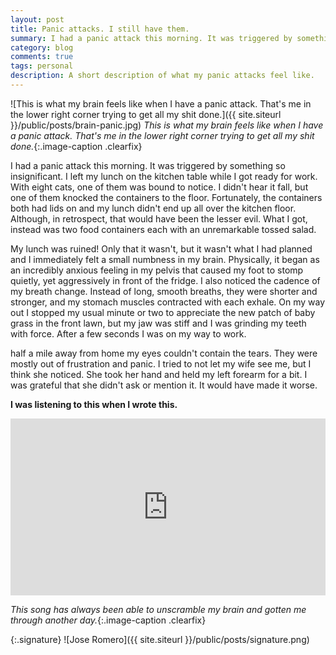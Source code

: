 ```yaml
---
layout: post
title: Panic attacks. I still have them.
summary: I had a panic attack this morning. It was triggered by something so insignificant. I left my lunch on the kitchen table while I got ready for work.
category: blog
comments: true
tags: personal
description: A short description of what my panic attacks feel like.
---
```


![This is what my brain feels like when I have a panic attack. That's me in the lower right corner trying to get all my shit done.]({{ site.siteurl }}/public/posts/brain-panic.jpg)
*This is what my brain feels like when I have a panic attack. That's me in the lower right corner trying to get all my shit done.*{:.image-caption .clearfix}

I had a panic attack this morning. It was triggered by something so insignificant. I left my lunch on the kitchen table while I got ready for work. With eight cats, one of them was bound to notice. I didn't hear it fall, but one of them knocked the containers to the floor. Fortunately, the containers both had lids on and my lunch didn't end up all over the kitchen floor. Although, in retrospect, that would have been the lesser evil. What I got, instead was two food containers each with an unremarkable tossed salad.

My lunch was ruined! Only that it wasn't, but it wasn't what I had planned and I immediately felt a small numbness in my brain. Physically, it began as an incredibly anxious feeling in my pelvis that caused my foot to stomp quietly, yet aggressively in front of the fridge. I also noticed the cadence of my breath change. Instead of long, smooth breaths, they were shorter and stronger, and my stomach muscles contracted with each exhale. On my way out I stopped my usual minute or two to appreciate the new patch of baby grass in the front lawn, but my jaw was stiff and I was grinding my teeth with force. After a few seconds I was on my way to work.

half a mile away from home my eyes couldn't contain the tears. They were mostly out of frustration and panic. I tried to not let my wife see me, but I think she noticed. She took her hand and held my left forearm for a bit. I was grateful that she didn't ask or mention it. It would have made it worse.

**I was listening to this when I wrote this.**
 <style>.embed-container { position: relative; padding-bottom: 56.25%; height: 0; overflow: hidden; max-width: 100%; } .embed-container iframe, .embed-container object, .embed-container embed { position: absolute; top: 0; left: 0; width: 100%; height: 100%; }</style>
<div class='embed-container'><iframe src='https://www.youtube.com/embed/zIYu4EHq0Lo?rel=0&amp;showinfo=0' frameborder='0' allowfullscreen></iframe></div>

*This song has always been able to unscramble my brain and gotten me through another day.*{:.image-caption .clearfix}

{:.signature}
![Jose Romero]({{ site.siteurl }}/public/posts/signature.png)
